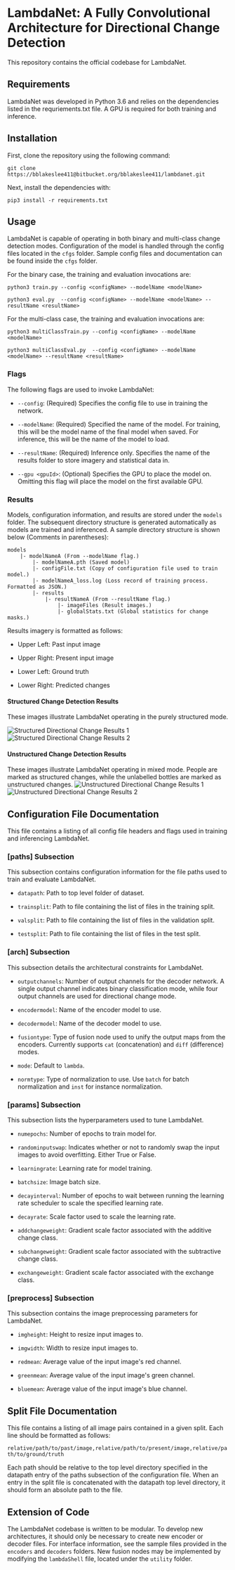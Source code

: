 # LambdaNet: A Fully Convolutional Architecture for Directional Change Detection
This repository contains the official codebase for LambdaNet.

## Requirements
LambdaNet was developed in Python 3.6 and relies on the dependencies listed in the requriements.txt file.  A GPU is required for both training and inference.

## Installation
First, clone the repository using the following command:

```git clone https://bblakeslee411@bitbucket.org/bblakeslee411/lambdanet.git```

Next, install the dependencies with:

```pip3 install -r requirements.txt```

## Usage
LambdaNet is capable of operating in both binary and multi-class change detection modes.  Configuration of the model is handled through the config files located in the ```cfgs``` folder.  Sample config files and documentation can be found inside the ```cfgs``` folder.

For the binary case, the training and evaluation invocations are:

```python3 train.py --config <configName> --modelName <modelName>```

```python3 eval.py  --config <configName> --modelName <modelName> --resultName <resultName>```

For the multi-class case, the training and evaluation invocations are:

```python3 multiClassTrain.py --config <configName> --modelName <modelName>```

```python3 multiClassEval.py  --config <configName> --modelName <modelName> --resultName <resultName>```

### Flags
The following flags are used to invoke LambdaNet:

* ```--config```:  (Required) Specifies the config file to use in training the network.

* ```--modelName```:  (Required) Specified the name of the model.  For training, this will be the model name of the final model when saved.  For inference, this will be the name of the model to load.

* ```--resultName```:  (Required) Inference only.  Specifies the name of the results folder to store imagery and statistical data in.

* ```--gpu <gpuId>```: (Optional) Specifies the GPU to place the model on.  Omitting this flag will place the model on the first available GPU.

### Results
Models, configuration information, and results are stored under the ```models``` folder.  The subsequent directory structure is generated automatically as models are trained and inferenced.  A sample directory structure is shown below (Comments in parentheses):

```
models
	|- modelNameA (From --modelName flag.)
		|- modelNameA.pth (Saved model)
		|- configFile.txt (Copy of configuration file used to train model.)
		|- modelNameA_loss.log (Loss record of training process. Formatted as JSON.)
		|- results
			|- resultNameA (From --resultName flag.)
				|- imageFiles (Result images.)
				|- globalStats.txt (Global statistics for change masks.)
```

Results imagery is formatted as follows:

*  Upper Left: Past input image

*  Upper Right: Present input image

*  Lower Left: Ground truth

*  Lower Right: Predicted changes

#### Structured Change Detection Results
These images illustrate LambdaNet operating in the purely structured mode.

![Structured Directional Change Results 1](/demoImgs/18312.png)
![Structured Directional Change Results 2](/demoImgs/18312.png)

#### Unstructured Change Detection Results
These images illustrate LambdaNet operating in mixed mode.  People are marked as structured changes, while the unlabelled bottles are marked as unstructured changes.
![Unstructured Directional Change Results 1](/demoImgs/17890.png)
![Unstructured Directional Change Results 2](/demoImgs/17891.png)

## Configuration File Documentation
This file contains a listing of all config file headers and flags used in training and inferencing LambdaNet.

### [paths] Subsection
This subsection contains configuration information for the file paths used to train and evaluate LambdaNet.

* ```datapath```: Path to top level folder of dataset.

* ```trainsplit```: Path to file containing the list of files in the training split.

* ```valsplit```: Path to file containing the list of files in the validation split.

* ```testsplit```: Path to file containing the list of files in the test split.

### [arch] Subsection
This subsection details the architectural constraints for LambdaNet.

* ```outputchannels```: Number of output channels for the decoder network.  A single output channel indicates binary classification mode, while four output channels are used for directional change mode.

* ```encodermodel```: Name of the encoder model to use.

* ```decodermodel```: Name of the decoder model to use.

* ```fusiontype```: Type of fusion node used to unify the output maps from the encoders.  Currently supports ```cat``` (concatenation) and ```diff``` (difference) modes.

* ```mode```: Default to ```lambda```.

* ```normtype```: Type of normalization to use.  Use ```batch``` for batch normalization and ```inst``` for instance normalization.

### [params] Subsection
This subsection lists the hyperparameters used to tune LambdaNet.

* ```numepochs```: Number of epochs to train model for.

* ```randominputswap```: Indicates whether or not to randomly swap the input images to avoid overfitting.  Either True or False.

* ```learningrate```: Learning rate for model training.

* ```batchsize```: Image batch size.

* ```decayinterval```: Number of epochs to wait between running the learning rate scheduler to scale the specified learning rate.

* ```decayrate```: Scale factor used to scale the learning rate.

* ```addchangeweight```: Gradient scale factor associated with the additive change class.

* ```subchangeweight```: Gradient scale factor associated with the subtractive change class.

* ```exchangeweight```: Gradient scale factor associated with the exchange class.

### [preprocess] Subsection
This subsection contains the image preprocessing parameters for LambdaNet.

* ```imgheight```: Height to resize input images to.

* ```imgwidth```: Width to resize input images to.

* ```redmean```: Average value of the input image's red channel.

* ```greenmean```: Average value of the input image's green channel.

* ```bluemean```: Average value of the input image's blue channel.

## Split File Documentation
This file contains a listing of all image pairs contained in a given split.  Each line should be formatted as follows:

```relative/path/to/past/image,relative/path/to/present/image,relative/path/to/ground/truth```

Each path should be relative to the top level directory specified in the datapath entry of the paths subsection of the configuration file.  When an entry in the split file is concatenated with the datapath top level directory, it should form an absolute path to the file.

## Extension of Code
The LambdaNet codebase is written to be modular.  To develop new architectures, it should only be necessary to create new encoder or decoder files.  For interface information, see the sample files provided in the ```encoders``` and ```decoders``` folders.  New fusion nodes may be implemented by modifying the ```lambdaShell``` file, located under the ```utility``` folder.